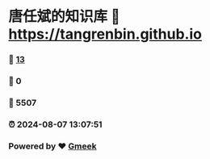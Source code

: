 # 唐任斌的知识库 :link: https://tangrenbin.github.io 
### :page_facing_up: [13](https://tangrenbin.github.io/tag.html) 
### :speech_balloon: 0 
### :hibiscus: 5507 
### :alarm_clock: 2024-08-07 13:07:51 
### Powered by :heart: [Gmeek](https://github.com/Meekdai/Gmeek)
